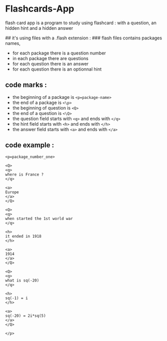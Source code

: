 # Flashcards-App

flash card app is a program to study using flashcard : with a question, an hidden hint and a hidden answer

## it's using files with a .flash extension : 
### flash files contains  packages names,
- for each package there is a question number
- in each package there are questions
- for each question there is an answer
- for each question there is an optionnal hint

## code marks : 

- the beginning of a package is `<p=package-name>`
- the end of a package is `<\p>`
- the beginning of question is `<Q>`
- the end of a question is `<\Q>`
- the question field starts with `<q>` and ends with `</q>`
- the hint field starts with `<h>` and ends with `</h>`
- the answer field starts with `<a>` and ends with `</a>`

## code example :

```
<p=package_number_one>

<Q>
<q>
where is France ?
</q>

<a>
Europe
</a>
</Q>

<Q>
<q>
when started the 1st world war
</q>

<h>
it ended in 1918
</h>

<a>
1914
</a>
</Q>

<Q>
<q>
what is sq(-20)
</q>

<h>
sq(-1) = i
</h>

<a>
sq(-20) = 2i*sq(5)
</a>
</Q>

</p>
```
